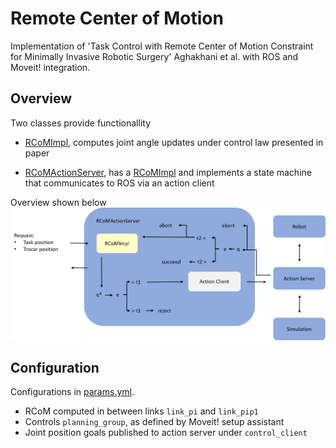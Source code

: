 # Remote Center of Motion
Implementation of 'Task Control with Remote Center of Motion Constraint for Minimally Invasive Robotic Surgery' Aghakhani et al. with ROS and Moveit! integration. 

## Overview
Two classes provide functionallity

 - [RCoMImpl](include/rcom_impl/rcom_impl.h), computes joint angle updates under control law presented in paper

 - [RCoMActionServer](include/rcom_impl/rcom_action_server.h), has a [RCoMImpl](include/rcom_impl/rcom_impl.h) and implements a state machine that communicates to ROS via an action client

Overview shown below
![Image](img/rcom_overview.png)

## Configuration
Configurations in [params.yml](config/params.yml).

 - RCoM computed in between links `link_pi` and `link_pip1`
 - Controls `planning_group`, as defined by Moveit! setup assistant
 - Joint position goals published to action server under `control_client`
